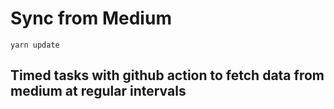 # Sync from Medium

```
yarn update
```

## Timed tasks with github action to fetch data from medium at regular intervals

